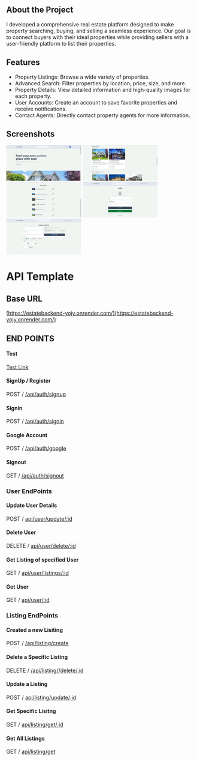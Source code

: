 ## About the Project

<p>I developed a comprehensive real estate platform designed to make property searching, buying, and selling a seamless experience. Our goal is to connect buyers with their ideal properties while providing sellers with a user-friendly platform to list their properties.</p>

## Features

- Property Listings: Browse a wide variety of properties.
- Advanced Search: Filter properties by location, price, size, and more.
- Property Details: View detailed information and high-quality images for each property.
- User Accounts: Create an account to save favorite properties and receive notifications.
- Contact Agents: Directly contact property agents for more information.

## Screenshots

<img src="./ScreenShots/i3ucsvci.h32.png" alt="Alt text" width="200"/>
<img src="./ScreenShots/ska0bhj0.zvm.png" alt="Alt text" width="200"/>
<img src="./ScreenShots/gaddnkda.jzu.png" alt="Alt text" width="200"/>
<img src="./ScreenShots/13wdsu2z.dxs.png" alt="Alt text" width="200"/>
<img src="./ScreenShots/nvtf5fqy.4rr.png" alt="Alt text" width="200"/>

# API Template

## Base URL

[https://estatebackend-yojy.onrender.com/](https://estatebackend-yojy.onrender.com/)

## END POINTS

#### Test

[Test Link](https://estatebackend-yojy.onrender.com/api/user/test)

#### SignUp / Register
POST / [/api/auth/signup](https://estatebackend-yojy.onrender.com/api/auth/signup)

#### Signin
POST / [/api/auth/signin](https://estatebackend-yojy.onrender.com/api/auth/signin)

#### Google Account
POST / [/api/auth/google](https://estatebackend-yojy.onrender.com/api/auth/google)

#### Signout
GET / [/api/auth/signout](https://estatebackend-yojy.onrender.com/api/auth/signout)

### User EndPoints

#### Update User Details
POST / [api/user/update/:id](https://estatebackend-yojy.onrender.com/api/user/update/:id)

#### Delete User
DELETE / [api/user/delete/:id](https://estatebackend-yojy.onrender.com/api/user/delete/:id)

#### Get Listing of specified User
GET / [api/user/listings/:id](https://estatebackend-yojy.onrender.com/api/user/listings/:id)

#### Get User
GET / [api/user/:id](https://estatebackend-yojy.onrender.com/api/user/:id)

### Listing EndPoints
#### Created a new Lisiting
POST / [/api/listing/create](https://estatebackend-yojy.onrender.com/api/listing/create)
#### Delete a Specific Listing
DELETE / [/api/listing//delete/:id](https://estatebackend-yojy.onrender.com/api/listing//delete/:id)
#### Update a Listing
POST / [api/listing/update/:id](https://estatebackend-yojy.onrender.com/api/listing//delete/:id)
#### Get Specific Lisitng
GET / [api/listing/get/:id](https://estatebackend-yojy.onrender.com/api/listing/get/:id)
#### Get All Listings
GET / [api/listing/get](https://estatebackend-yojy.onrender.com/api/listing/get)

